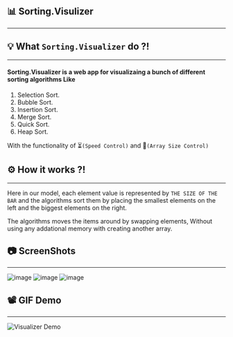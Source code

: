 ## 📊 Sorting.Visulizer
--------------------

## 💡 What ```Sorting.Visualizer``` do ?!
--------------------------------------
#### Sorting.Visualizer is a web app for visualizaing a bunch of different sorting algorithms Like
1. Selection Sort.
2. Bubble Sort.
3. Insertion Sort.
4. Merge Sort.
5. Quick Sort.
6. Heap Sort.

With the functionality of ⏳```(Speed Control)```   and   📏```(Array Size Control)``` 
## ⚙ How it works ?!
-------------------
Here in our model, each element value is represented by ```THE SIZE OF THE BAR``` and the algorithms sort them by placing the smallest elements on the left and the biggest elements on the right.

The algorithms moves the items around by swapping elements, Without using any addational memory with creating another array.

## 📷 ScreenShots 
------------------
![image](https://user-images.githubusercontent.com/40190772/70376007-3c96b380-190d-11ea-90f1-56f29eedb5f4.png)
![image](https://user-images.githubusercontent.com/40190772/70376030-74056000-190d-11ea-9a93-496c01cbd641.png)
![image](https://user-images.githubusercontent.com/40190772/70376037-82537c00-190d-11ea-8407-d9dd4b6cce94.png)

## 📽 GIF Demo
--------------
![Visualizer Demo](https://user-images.githubusercontent.com/40190772/70376256-a4e69480-190f-11ea-9a70-2c15d6c1a81a.gif)
